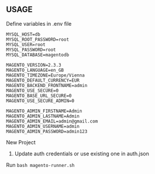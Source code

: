 ## USAGE

Define variables in .env file
```
MYSQL_HOST=db
MYSQL_ROOT_PASSWORD=root
MYSQL_USER=root
MYSQL_PASSWORD=root
MYSQL_DATABASE=magentodb

MAGENTO_VERSION=2.3.3
MAGENTO_LANGUAGE=en_GB
MAGENTO_TIMEZONE=Europe/Vienna
MAGENTO_DEFAULT_CURRENCY=EUR
MAGENTO_BACKEND_FRONTNAME=admin
MAGENTO_USE_SECURE=0
MAGENTO_BASE_URL_SECURE=0
MAGENTO_USE_SECURE_ADMIN=0

MAGENTO_ADMIN_FIRSTNAME=Admin
MAGENTO_ADMIN_LASTNAME=Admin
MAGENTO_ADMIN_EMAIL=admin@gmail.com
MAGENTO_ADMIN_USERNAME=admin
MAGENTO_ADMIN_PASSWORD=admin123
```

New Project
1. Update auth credentials or use existing one in auth.json



Run `bash magento-runner.sh`
